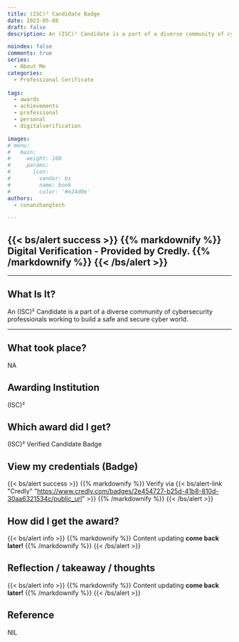 ```yaml
---
title: (ISC)² Candidate Badge
date: 2023-05-08
draft: false
description: An (ISC)² Candidate is a part of a diverse community of cybersecurity professionals working to build a safe and secure cyber world.

noindex: false
comments: true
series:
  - About Me
categories:
  - Professional Cerificate
  
tags:
  - awards
  - achievements
  - professional
  - personal
  - digitalverification

images:
# menu:
#   main:
#     weight: 100
#     params:
#       icon:
#         vendor: bs
#         name: book
#         color: '#e24d0e'
authors:
  - conanzhangtech

---
```

{{< bs/alert success >}}
{{% markdownify %}}
Digital Verification - Provided by Credly.
{{% /markdownify %}}
{{< /bs/alert >}}
---
---
## What Is It?

An (ISC)² Candidate is a part of a diverse community of cybersecurity professionals working to build a safe and secure cyber world.

---

## What took place?

NA

## Awarding Institution

(ISC)²

## Which award did I get?

(ISC)² Verified Candidate Badge

## View my credentials (Badge)
{{< bs/alert success >}}
{{% markdownify %}}
Verify via {{< bs/alert-link "Credly" "https://www.credly.com/badges/2e454727-b25d-41b8-810d-30aa6321534c/public_url" >}}
{{% /markdownify %}}
{{< /bs/alert >}}

<div data-iframe-width="150" data-iframe-height="270" data-share-badge-id="2e454727-b25d-41b8-810d-30aa6321534c" data-share-badge-host="https://www.credly.com"></div><script type="text/javascript" async src="//cdn.credly.com/assets/utilities/embed.js"></script>

## How did I get the award?

{{< bs/alert info >}}
{{% markdownify %}}
Content updating **come back later!**
{{% /markdownify %}}
{{< /bs/alert >}}

## Reflection / takeaway / thoughts

{{< bs/alert info >}}
{{% markdownify %}}
Content updating **come back later!**
{{% /markdownify %}}
{{< /bs/alert >}}


## Reference

NIL


